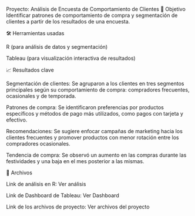 Proyecto: Análisis de Encuesta de Comportamiento de Clientes
📌 Objetivo
Identificar patrones de comportamiento de compra y segmentación de clientes a partir de los resultados de una encuesta.

🛠 Herramientas usadas

R (para análisis de datos y segmentación)

Tableau (para visualización interactiva de resultados)


📈 Resultados clave

Segmentación de clientes: Se agruparon a los clientes en tres segmentos principales según su comportamiento de compra: compradores frecuentes, ocasionales y de temporada.

Patrones de compra: Se identificaron preferencias por productos específicos y métodos de pago más utilizados, como pagos con tarjeta y efectivo.

Recomendaciones: Se sugiere enfocar campañas de marketing hacia los clientes frecuentes y promover productos con menor rotación entre los compradores ocasionales.

Tendencia de compra: Se observó un aumento en las compras durante las festividades y una baja en el mes posterior a las mismas.

📁 Archivos

Link de análisis en R: Ver análisis

Link de Dashboard de Tableau: Ver Dashboard

Link de los archivos de proyecto: Ver archivos del proyecto

